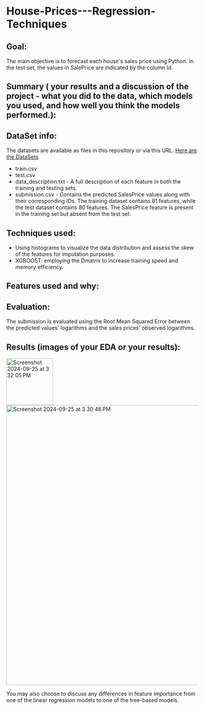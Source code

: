 # House-Prices---Regression-Techniques

## Goal:
The main objective is to forecast each house's sales price using Python. In the test set, the values in SalePrice are indicated by the column Id. 

## Summary ( your results and a discussion of the project - what you did to the data, which models you used, and how well you think the models performed.): 


## DataSet info:
The datasets are available as files in this repository or via this URL.
<a href="https://www.kaggle.com/competitions/house-prices-advanced-regression-techniques/data" target="_blank"> Here are the DataSets</a>
- train.csv
- test.csv
- data_description.txt - A full description of each feature in both the training and testing sets.
- submission.csv - Contains the predicted SalesPrice values along with their corresponding IDs.
The training dataset contains 81 features, while the test dataset contains 80 features. The SalesPrice feature is present in the training set but absent from the test set.

## Techniques used:
- Using histograms to visualize the data distribution and assess the skew of the features for imputation purposes.
- XGBOOST: employing the Dmatrix to increase training speed and memory efficiency.

## Features used and why:


## Evaluation:
The submission is evaluated using the Root Mean Squared Error between the predicted values' logarithms and the sales prices' observed logarithms.

## Results (images of your EDA or your results):

<img width="123" alt="Screenshot 2024-09-25 at 3 32 05 PM" src="https://github.com/user-attachments/assets/04ee782f-b97b-4051-a3b8-08d14ce0bca8">


<img width="737" alt="Screenshot 2024-09-25 at 3 30 46 PM" src="https://github.com/user-attachments/assets/067afa08-95f1-407f-9da8-7e3166d576ad">




You may also choose to discuss any differences in feature importance from one of the linear regression models to one of the tree-based models.
